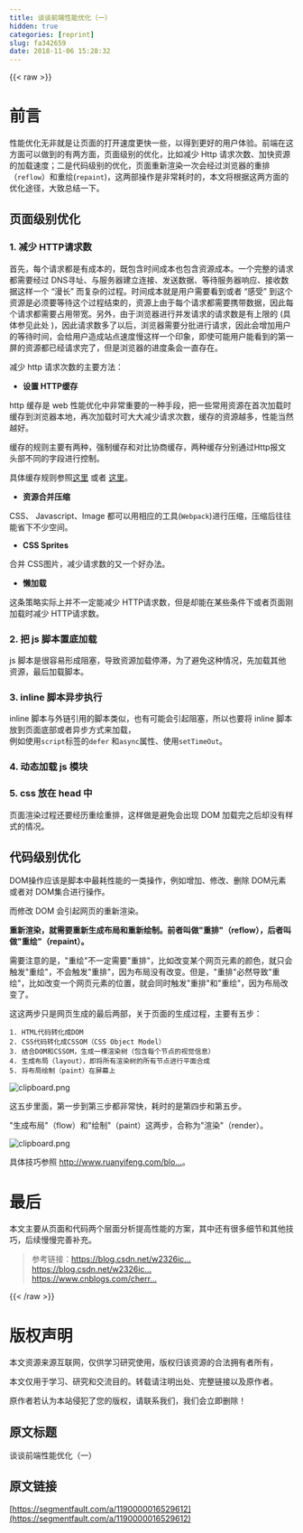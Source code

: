```yaml
---
title: 谈谈前端性能优化（一）
hidden: true
categories: [reprint]
slug: fa342659
date: 2018-11-06 15:28:32
---
```


{{< raw >}}
<h1 id="articleHeader0">&#x524D;&#x8A00;</h1><p>&#x6027;&#x80FD;&#x4F18;&#x5316;&#x65E0;&#x975E;&#x5C31;&#x662F;&#x8BA9;&#x9875;&#x9762;&#x7684;&#x6253;&#x5F00;&#x901F;&#x5EA6;&#x66F4;&#x5FEB;&#x4E00;&#x4E9B;&#xFF0C;&#x4EE5;&#x5F97;&#x5230;&#x66F4;&#x597D;&#x7684;&#x7528;&#x6237;&#x4F53;&#x9A8C;&#x3002;&#x524D;&#x7AEF;&#x5728;&#x8FD9;&#x65B9;&#x9762;&#x53EF;&#x4EE5;&#x505A;&#x5230;&#x7684;&#x6709;&#x4E24;&#x65B9;&#x9762;&#xFF0C;&#x9875;&#x9762;&#x7EA7;&#x522B;&#x7684;&#x4F18;&#x5316;&#xFF0C;&#x6BD4;&#x5982;&#x51CF;&#x5C11; Http &#x8BF7;&#x6C42;&#x6B21;&#x6570;&#x3001;&#x52A0;&#x5FEB;&#x8D44;&#x6E90;&#x7684;&#x52A0;&#x8F7D;&#x901F;&#x5EA6;&#xFF1B;&#x4E8C;&#x662F;&#x4EE3;&#x7801;&#x7EA7;&#x522B;&#x7684;&#x4F18;&#x5316;&#xFF0C;&#x9875;&#x9762;&#x91CD;&#x65B0;&#x6E32;&#x67D3;&#x4E00;&#x6B21;&#x4F1A;&#x7ECF;&#x8FC7;&#x6D4F;&#x89C8;&#x5668;&#x7684;&#x91CD;&#x6392;&#xFF08;<code>reflow</code>&#xFF09;&#x548C;&#x91CD;&#x7ED8;(<code>repaint</code>)&#xFF0C;&#x8FD9;&#x4E24;&#x90E8;&#x64CD;&#x4F5C;&#x662F;&#x975E;&#x5E38;&#x8017;&#x65F6;&#x7684;&#xFF0C;&#x672C;&#x6587;&#x5C06;&#x6839;&#x636E;&#x8FD9;&#x4E24;&#x65B9;&#x9762;&#x7684;&#x4F18;&#x5316;&#x9014;&#x5F84;&#xFF0C;&#x5927;&#x81F4;&#x603B;&#x7ED3;&#x4E00;&#x4E0B;&#x3002;</p><h2 id="articleHeader1">&#x9875;&#x9762;&#x7EA7;&#x522B;&#x4F18;&#x5316;</h2><h3 id="articleHeader2">1. &#x51CF;&#x5C11; HTTP&#x8BF7;&#x6C42;&#x6570;</h3><p>&#x9996;&#x5148;&#xFF0C;&#x6BCF;&#x4E2A;&#x8BF7;&#x6C42;&#x90FD;&#x662F;&#x6709;&#x6210;&#x672C;&#x7684;&#xFF0C;&#x65E2;&#x5305;&#x542B;&#x65F6;&#x95F4;&#x6210;&#x672C;&#x4E5F;&#x5305;&#x542B;&#x8D44;&#x6E90;&#x6210;&#x672C;&#x3002;&#x4E00;&#x4E2A;&#x5B8C;&#x6574;&#x7684;&#x8BF7;&#x6C42;&#x90FD;&#x9700;&#x8981;&#x7ECF;&#x8FC7; DNS&#x5BFB;&#x5740;&#x3001;&#x4E0E;&#x670D;&#x52A1;&#x5668;&#x5EFA;&#x7ACB;&#x8FDE;&#x63A5;&#x3001;&#x53D1;&#x9001;&#x6570;&#x636E;&#x3001;&#x7B49;&#x5F85;&#x670D;&#x52A1;&#x5668;&#x54CD;&#x5E94;&#x3001;&#x63A5;&#x6536;&#x6570;&#x636E;&#x8FD9;&#x6837;&#x4E00;&#x4E2A; &#x201C;&#x6F2B;&#x957F;&#x201D; &#x800C;&#x590D;&#x6742;&#x7684;&#x8FC7;&#x7A0B;&#x3002;&#x65F6;&#x95F4;&#x6210;&#x672C;&#x5C31;&#x662F;&#x7528;&#x6237;&#x9700;&#x8981;&#x770B;&#x5230;&#x6216;&#x8005; &#x201C;&#x611F;&#x53D7;&#x201D; &#x5230;&#x8FD9;&#x4E2A;&#x8D44;&#x6E90;&#x662F;&#x5FC5;&#x987B;&#x8981;&#x7B49;&#x5F85;&#x8FD9;&#x4E2A;&#x8FC7;&#x7A0B;&#x7ED3;&#x675F;&#x7684;&#xFF0C;&#x8D44;&#x6E90;&#x4E0A;&#x7531;&#x4E8E;&#x6BCF;&#x4E2A;&#x8BF7;&#x6C42;&#x90FD;&#x9700;&#x8981;&#x643A;&#x5E26;&#x6570;&#x636E;&#xFF0C;&#x56E0;&#x6B64;&#x6BCF;&#x4E2A;&#x8BF7;&#x6C42;&#x90FD;&#x9700;&#x8981;&#x5360;&#x7528;&#x5E26;&#x5BBD;&#x3002;&#x53E6;&#x5916;&#xFF0C;&#x7531;&#x4E8E;&#x6D4F;&#x89C8;&#x5668;&#x8FDB;&#x884C;&#x5E76;&#x53D1;&#x8BF7;&#x6C42;&#x7684;&#x8BF7;&#x6C42;&#x6570;&#x662F;&#x6709;&#x4E0A;&#x9650;&#x7684; (&#x5177;&#x4F53;&#x53C2;&#x89C1;&#x6B64;&#x5904; )&#xFF0C;&#x56E0;&#x6B64;&#x8BF7;&#x6C42;&#x6570;&#x591A;&#x4E86;&#x4EE5;&#x540E;&#xFF0C;&#x6D4F;&#x89C8;&#x5668;&#x9700;&#x8981;&#x5206;&#x6279;&#x8FDB;&#x884C;&#x8BF7;&#x6C42;&#xFF0C;&#x56E0;&#x6B64;&#x4F1A;&#x589E;&#x52A0;&#x7528;&#x6237;&#x7684;&#x7B49;&#x5F85;&#x65F6;&#x95F4;&#xFF0C;&#x4F1A;&#x7ED9;&#x7528;&#x6237;&#x9020;&#x6210;&#x7AD9;&#x70B9;&#x901F;&#x5EA6;&#x6162;&#x8FD9;&#x6837;&#x4E00;&#x4E2A;&#x5370;&#x8C61;&#xFF0C;&#x5373;&#x4F7F;&#x53EF;&#x80FD;&#x7528;&#x6237;&#x80FD;&#x770B;&#x5230;&#x7684;&#x7B2C;&#x4E00;&#x5C4F;&#x7684;&#x8D44;&#x6E90;&#x90FD;&#x5DF2;&#x7ECF;&#x8BF7;&#x6C42;&#x5B8C;&#x4E86;&#xFF0C;&#x4F46;&#x662F;&#x6D4F;&#x89C8;&#x5668;&#x7684;&#x8FDB;&#x5EA6;&#x6761;&#x4F1A;&#x4E00;&#x76F4;&#x5B58;&#x5728;&#x3002;</p><p>&#x51CF;&#x5C11; http &#x8BF7;&#x6C42;&#x6B21;&#x6570;&#x7684;&#x4E3B;&#x8981;&#x65B9;&#x6CD5;&#xFF1A;</p><ul><li><strong>&#x8BBE;&#x7F6E; HTTP&#x7F13;&#x5B58;</strong></li></ul><p>http &#x7F13;&#x5B58;&#x662F; web &#x6027;&#x80FD;&#x4F18;&#x5316;&#x4E2D;&#x975E;&#x5E38;&#x91CD;&#x8981;&#x7684;&#x4E00;&#x79CD;&#x624B;&#x6BB5;&#xFF0C;&#x628A;&#x4E00;&#x4E9B;&#x5E38;&#x7528;&#x8D44;&#x6E90;&#x5728;&#x9996;&#x6B21;&#x52A0;&#x8F7D;&#x65F6;&#x7F13;&#x5B58;&#x5230;&#x6D4F;&#x89C8;&#x5668;&#x672C;&#x5730;&#xFF0C;&#x518D;&#x6B21;&#x52A0;&#x8F7D;&#x65F6;&#x53EF;&#x5927;&#x5927;&#x51CF;&#x5C11;&#x8BF7;&#x6C42;&#x6B21;&#x6570;&#xFF0C;&#x7F13;&#x5B58;&#x7684;&#x8D44;&#x6E90;&#x8D8A;&#x591A;&#xFF0C;&#x6027;&#x80FD;&#x5F53;&#x7136;&#x8D8A;&#x597D;&#x3002;</p><p>&#x7F13;&#x5B58;&#x7684;&#x89C4;&#x5219;&#x4E3B;&#x8981;&#x6709;&#x4E24;&#x79CD;&#xFF0C;&#x5F3A;&#x5236;&#x7F13;&#x5B58;&#x548C;&#x5BF9;&#x6BD4;&#x534F;&#x5546;&#x7F13;&#x5B58;&#xFF0C;&#x4E24;&#x79CD;&#x7F13;&#x5B58;&#x5206;&#x522B;&#x901A;&#x8FC7;Http&#x62A5;&#x6587;&#x5934;&#x90E8;&#x4E0D;&#x540C;&#x7684;&#x5B57;&#x6BB5;&#x8FDB;&#x884C;&#x63A7;&#x5236;&#x3002;</p><p>&#x5177;&#x4F53;&#x7F13;&#x5B58;&#x89C4;&#x5219;&#x53C2;&#x7167;<a href="https://www.cnblogs.com/chenqf/p/6386163.html" rel="nofollow noreferrer" target="_blank">&#x8FD9;&#x91CC;</a> &#x6216;&#x8005; <a href="https://blog.csdn.net/Jutal_ljt/article/details/80021545" rel="nofollow noreferrer" target="_blank">&#x8FD9;&#x91CC;</a>&#x3002;</p><ul><li><strong>&#x8D44;&#x6E90;&#x5408;&#x5E76;&#x538B;&#x7F29;</strong></li></ul><p>CSS&#x3001; Javascript&#x3001;Image &#x90FD;&#x53EF;&#x4EE5;&#x7528;&#x76F8;&#x5E94;&#x7684;&#x5DE5;&#x5177;(<code>Webpack</code>)&#x8FDB;&#x884C;&#x538B;&#x7F29;&#xFF0C;&#x538B;&#x7F29;&#x540E;&#x5F80;&#x5F80;&#x80FD;&#x7701;&#x4E0B;&#x4E0D;&#x5C11;&#x7A7A;&#x95F4;&#x3002;</p><ul><li><strong>CSS Sprites</strong></li></ul><p>&#x5408;&#x5E76; CSS&#x56FE;&#x7247;&#xFF0C;&#x51CF;&#x5C11;&#x8BF7;&#x6C42;&#x6570;&#x7684;&#x53C8;&#x4E00;&#x4E2A;&#x597D;&#x529E;&#x6CD5;&#x3002;</p><ul><li><strong>&#x61D2;&#x52A0;&#x8F7D;</strong></li></ul><p>&#x8FD9;&#x6761;&#x7B56;&#x7565;&#x5B9E;&#x9645;&#x4E0A;&#x5E76;&#x4E0D;&#x4E00;&#x5B9A;&#x80FD;&#x51CF;&#x5C11; HTTP&#x8BF7;&#x6C42;&#x6570;&#xFF0C;&#x4F46;&#x662F;&#x5374;&#x80FD;&#x5728;&#x67D0;&#x4E9B;&#x6761;&#x4EF6;&#x4E0B;&#x6216;&#x8005;&#x9875;&#x9762;&#x521A;&#x52A0;&#x8F7D;&#x65F6;&#x51CF;&#x5C11; HTTP&#x8BF7;&#x6C42;&#x6570;&#x3002;</p><h3 id="articleHeader3">2. &#x628A; js &#x811A;&#x672C;&#x7F6E;&#x5E95;&#x52A0;&#x8F7D;</h3><p>js &#x811A;&#x672C;&#x662F;&#x5F88;&#x5BB9;&#x6613;&#x5F62;&#x6210;&#x963B;&#x585E;&#xFF0C;&#x5BFC;&#x81F4;&#x8D44;&#x6E90;&#x52A0;&#x8F7D;&#x505C;&#x6EDE;&#xFF0C;&#x4E3A;&#x4E86;&#x907F;&#x514D;&#x8FD9;&#x79CD;&#x60C5;&#x51B5;&#xFF0C;&#x5148;&#x52A0;&#x8F7D;&#x5176;&#x4ED6;&#x8D44;&#x6E90;&#xFF0C;&#x6700;&#x540E;&#x52A0;&#x8F7D;&#x811A;&#x672C;&#x3002;</p><h3 id="articleHeader4">3. inline &#x811A;&#x672C;&#x5F02;&#x6B65;&#x6267;&#x884C;</h3><p>inline &#x811A;&#x672C;&#x4E0E;&#x5916;&#x94FE;&#x5F15;&#x7528;&#x7684;&#x811A;&#x672C;&#x7C7B;&#x4F3C;&#xFF0C;&#x4E5F;&#x6709;&#x53EF;&#x80FD;&#x4F1A;&#x5F15;&#x8D77;&#x963B;&#x585E;&#xFF0C;&#x6240;&#x4EE5;&#x4E5F;&#x8981;&#x5C06; inline &#x811A;&#x672C;&#x653E;&#x5230;&#x9875;&#x9762;&#x5E95;&#x90E8;&#x6216;&#x8005;&#x5F02;&#x6B65;&#x65B9;&#x5F0F;&#x6765;&#x52A0;&#x8F7D;&#xFF0C;<br>&#x4F8B;&#x5982;&#x4F7F;&#x7528;<code>script</code>&#x6807;&#x7B7E;&#x7684;<code>defer</code> &#x548C;<code>async</code>&#x5C5E;&#x6027;&#x3001;&#x4F7F;&#x7528;<code>setTimeOut</code>&#x3002;</p><h3 id="articleHeader5">4. &#x52A8;&#x6001;&#x52A0;&#x8F7D; js &#x6A21;&#x5757;</h3><h3 id="articleHeader6">5. css &#x653E;&#x5728; head &#x4E2D;</h3><p>&#x9875;&#x9762;&#x6E32;&#x67D3;&#x8FC7;&#x7A0B;&#x8FD8;&#x8981;&#x7ECF;&#x5386;&#x91CD;&#x7ED8;&#x91CD;&#x6392;&#xFF0C;&#x8FD9;&#x6837;&#x505A;&#x662F;&#x907F;&#x514D;&#x4F1A;&#x51FA;&#x73B0; DOM &#x52A0;&#x8F7D;&#x5B8C;&#x4E4B;&#x540E;&#x5374;&#x6CA1;&#x6709;&#x6837;&#x5F0F;&#x7684;&#x60C5;&#x51B5;&#x3002;</p><h2 id="articleHeader7">&#x4EE3;&#x7801;&#x7EA7;&#x522B;&#x4F18;&#x5316;</h2><p>DOM&#x64CD;&#x4F5C;&#x5E94;&#x8BE5;&#x662F;&#x811A;&#x672C;&#x4E2D;&#x6700;&#x8017;&#x6027;&#x80FD;&#x7684;&#x4E00;&#x7C7B;&#x64CD;&#x4F5C;&#xFF0C;&#x4F8B;&#x5982;&#x589E;&#x52A0;&#x3001;&#x4FEE;&#x6539;&#x3001;&#x5220;&#x9664; DOM&#x5143;&#x7D20;&#x6216;&#x8005;&#x5BF9; DOM&#x96C6;&#x5408;&#x8FDB;&#x884C;&#x64CD;&#x4F5C;&#x3002;</p><p>&#x800C;&#x4FEE;&#x6539; DOM &#x4F1A;&#x5F15;&#x8D77;&#x7F51;&#x9875;&#x7684;&#x91CD;&#x65B0;&#x6E32;&#x67D3;&#x3002;</p><p><strong>&#x91CD;&#x65B0;&#x6E32;&#x67D3;&#xFF0C;&#x5C31;&#x9700;&#x8981;&#x91CD;&#x65B0;&#x751F;&#x6210;&#x5E03;&#x5C40;&#x548C;&#x91CD;&#x65B0;&#x7ED8;&#x5236;&#x3002;&#x524D;&#x8005;&#x53EB;&#x505A;&quot;&#x91CD;&#x6392;&quot;&#xFF08;reflow&#xFF09;&#xFF0C;&#x540E;&#x8005;&#x53EB;&#x505A;&quot;&#x91CD;&#x7ED8;&quot;&#xFF08;repaint&#xFF09;&#x3002;</strong></p><p>&#x9700;&#x8981;&#x6CE8;&#x610F;&#x7684;&#x662F;&#xFF0C;&quot;&#x91CD;&#x7ED8;&quot;&#x4E0D;&#x4E00;&#x5B9A;&#x9700;&#x8981;&quot;&#x91CD;&#x6392;&quot;&#xFF0C;&#x6BD4;&#x5982;&#x6539;&#x53D8;&#x67D0;&#x4E2A;&#x7F51;&#x9875;&#x5143;&#x7D20;&#x7684;&#x989C;&#x8272;&#xFF0C;&#x5C31;&#x53EA;&#x4F1A;&#x89E6;&#x53D1;&quot;&#x91CD;&#x7ED8;&quot;&#xFF0C;&#x4E0D;&#x4F1A;&#x89E6;&#x53D1;&quot;&#x91CD;&#x6392;&quot;&#xFF0C;&#x56E0;&#x4E3A;&#x5E03;&#x5C40;&#x6CA1;&#x6709;&#x6539;&#x53D8;&#x3002;&#x4F46;&#x662F;&#xFF0C;&quot;&#x91CD;&#x6392;&quot;&#x5FC5;&#x7136;&#x5BFC;&#x81F4;&quot;&#x91CD;&#x7ED8;&quot;&#xFF0C;&#x6BD4;&#x5982;&#x6539;&#x53D8;&#x4E00;&#x4E2A;&#x7F51;&#x9875;&#x5143;&#x7D20;&#x7684;&#x4F4D;&#x7F6E;&#xFF0C;&#x5C31;&#x4F1A;&#x540C;&#x65F6;&#x89E6;&#x53D1;&quot;&#x91CD;&#x6392;&quot;&#x548C;&quot;&#x91CD;&#x7ED8;&quot;&#xFF0C;&#x56E0;&#x4E3A;&#x5E03;&#x5C40;&#x6539;&#x53D8;&#x4E86;&#x3002;</p><p>&#x8FD9;&#x8FD9;&#x4E24;&#x6B65;&#x53EA;&#x662F;&#x7F51;&#x9875;&#x751F;&#x6210;&#x7684;&#x6700;&#x540E;&#x4E24;&#x90E8;&#xFF0C;&#x5173;&#x4E8E;&#x9875;&#x9762;&#x7684;&#x751F;&#x6210;&#x8FC7;&#x7A0B;&#xFF0C;&#x4E3B;&#x8981;&#x6709;&#x4E94;&#x6B65;&#xFF1A;</p><div class="widget-codetool" style="display:none"><div class="widget-codetool--inner"><span class="selectCode code-tool" data-toggle="tooltip" data-placement="top" title="" data-original-title="&#x5168;&#x9009;"></span> <span type="button" class="copyCode code-tool" data-toggle="tooltip" data-placement="top" data-clipboard-text="1. HTML&#x4EE3;&#x7801;&#x8F6C;&#x5316;&#x6210;DOM
2. CSS&#x4EE3;&#x7801;&#x8F6C;&#x5316;&#x6210;CSSOM&#xFF08;CSS Object Model&#xFF09;
3. &#x7ED3;&#x5408;DOM&#x548C;CSSOM&#xFF0C;&#x751F;&#x6210;&#x4E00;&#x68F5;&#x6E32;&#x67D3;&#x6811;&#xFF08;&#x5305;&#x542B;&#x6BCF;&#x4E2A;&#x8282;&#x70B9;&#x7684;&#x89C6;&#x89C9;&#x4FE1;&#x606F;&#xFF09;
4. &#x751F;&#x6210;&#x5E03;&#x5C40;&#xFF08;layout&#xFF09;&#xFF0C;&#x5373;&#x5C06;&#x6240;&#x6709;&#x6E32;&#x67D3;&#x6811;&#x7684;&#x6240;&#x6709;&#x8282;&#x70B9;&#x8FDB;&#x884C;&#x5E73;&#x9762;&#x5408;&#x6210;
5. &#x5C06;&#x5E03;&#x5C40;&#x7ED8;&#x5236;&#xFF08;paint&#xFF09;&#x5728;&#x5C4F;&#x5E55;&#x4E0A;" title="" data-original-title="&#x590D;&#x5236;"></span> <span type="button" class="saveToNote code-tool" data-toggle="tooltip" data-placement="top" title="" data-original-title="&#x653E;&#x8FDB;&#x7B14;&#x8BB0;"></span></div></div><pre class="hljs markdown"><code><span class="hljs-bullet">1. </span>HTML&#x4EE3;&#x7801;&#x8F6C;&#x5316;&#x6210;DOM
<span class="hljs-bullet">2. </span>CSS&#x4EE3;&#x7801;&#x8F6C;&#x5316;&#x6210;CSSOM&#xFF08;CSS Object Model&#xFF09;
<span class="hljs-bullet">3. </span>&#x7ED3;&#x5408;DOM&#x548C;CSSOM&#xFF0C;&#x751F;&#x6210;&#x4E00;&#x68F5;&#x6E32;&#x67D3;&#x6811;&#xFF08;&#x5305;&#x542B;&#x6BCF;&#x4E2A;&#x8282;&#x70B9;&#x7684;&#x89C6;&#x89C9;&#x4FE1;&#x606F;&#xFF09;
<span class="hljs-bullet">4. </span>&#x751F;&#x6210;&#x5E03;&#x5C40;&#xFF08;layout&#xFF09;&#xFF0C;&#x5373;&#x5C06;&#x6240;&#x6709;&#x6E32;&#x67D3;&#x6811;&#x7684;&#x6240;&#x6709;&#x8282;&#x70B9;&#x8FDB;&#x884C;&#x5E73;&#x9762;&#x5408;&#x6210;
<span class="hljs-bullet">5. </span>&#x5C06;&#x5E03;&#x5C40;&#x7ED8;&#x5236;&#xFF08;paint&#xFF09;&#x5728;&#x5C4F;&#x5E55;&#x4E0A;</code></pre><p><span class="img-wrap"><img data-src="/img/bVbhwgA?w=630&amp;h=292" src="https://static.alili.tech/img/bVbhwgA?w=630&amp;h=292" alt="clipboard.png" title="clipboard.png" style="cursor:pointer;display:inline"></span></p><p>&#x8FD9;&#x4E94;&#x6B65;&#x91CC;&#x9762;&#xFF0C;&#x7B2C;&#x4E00;&#x6B65;&#x5230;&#x7B2C;&#x4E09;&#x6B65;&#x90FD;&#x975E;&#x5E38;&#x5FEB;&#xFF0C;&#x8017;&#x65F6;&#x7684;&#x662F;&#x7B2C;&#x56DB;&#x6B65;&#x548C;&#x7B2C;&#x4E94;&#x6B65;&#x3002;</p><p>&quot;&#x751F;&#x6210;&#x5E03;&#x5C40;&quot;&#xFF08;flow&#xFF09;&#x548C;&quot;&#x7ED8;&#x5236;&quot;&#xFF08;paint&#xFF09;&#x8FD9;&#x4E24;&#x6B65;&#xFF0C;&#x5408;&#x79F0;&#x4E3A;&quot;&#x6E32;&#x67D3;&quot;&#xFF08;render&#xFF09;&#x3002;</p><p><span class="img-wrap"><img data-src="/img/bVbhwgB?w=624&amp;h=289" src="https://static.alili.tech/img/bVbhwgB?w=624&amp;h=289" alt="clipboard.png" title="clipboard.png" style="cursor:pointer;display:inline"></span></p><p>&#x5177;&#x4F53;&#x6280;&#x5DE7;&#x53C2;&#x7167; <a href="http://www.ruanyifeng.com/blog/2015/09/web-page-performance-in-depth.html" rel="nofollow noreferrer" target="_blank">http://www.ruanyifeng.com/blo...</a>&#x3002;</p><h1 id="articleHeader8">&#x6700;&#x540E;</h1><p>&#x672C;&#x6587;&#x4E3B;&#x8981;&#x4ECE;&#x9875;&#x9762;&#x548C;&#x4EE3;&#x7801;&#x4E24;&#x4E2A;&#x5C42;&#x9762;&#x5206;&#x6790;&#x63D0;&#x9AD8;&#x6027;&#x80FD;&#x7684;&#x65B9;&#x6848;&#xFF0C;&#x5176;&#x4E2D;&#x8FD8;&#x6709;&#x5F88;&#x591A;&#x7EC6;&#x8282;&#x548C;&#x5176;&#x4ED6;&#x6280;&#x5DE7;&#xFF0C;&#x540E;&#x7EED;&#x6162;&#x6162;&#x5B8C;&#x5584;&#x8865;&#x5145;&#x3002;</p><blockquote>&#x53C2;&#x8003;&#x94FE;&#x63A5;&#xFF1A;<a href="https://blog.csdn.net/w2326ice/article/details/64122372" rel="nofollow noreferrer" target="_blank">https://blog.csdn.net/w2326ic...</a><br><a href="https://blog.csdn.net/w2326ice/article/details/64122372" rel="nofollow noreferrer" target="_blank">https://blog.csdn.net/w2326ic...</a><br><a href="https://www.cnblogs.com/cherryblossom/p/7866324.html" rel="nofollow noreferrer" target="_blank">https://www.cnblogs.com/cherr...</a></blockquote>
{{< /raw >}}

# 版权声明
本文资源来源互联网，仅供学习研究使用，版权归该资源的合法拥有者所有，

本文仅用于学习、研究和交流目的。转载请注明出处、完整链接以及原作者。 

原作者若认为本站侵犯了您的版权，请联系我们，我们会立即删除！

## 原文标题
谈谈前端性能优化（一）

## 原文链接
[https://segmentfault.com/a/1190000016529612](https://segmentfault.com/a/1190000016529612)


